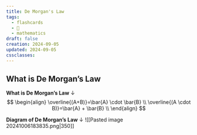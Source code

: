 ```yaml
---
title: De Morgan's Law
tags:
  - flashcards
  - 🌱
  - mathematics
draft: false
creation: 2024-09-05
updated: 2024-09-05
cssclasses: 
---
```

## What is De Morgan’s Law

**What is De Morgan’s Law**
↓
$$
\begin{align}
\overline{(A+B)}=\bar{A} \cdot \bar{B} \\
\overline{(A \cdot B)}=\bar{A} + \bar{B} \\
\end{align}
$$
<!--SR:!2024-12-13,4,270-->

**Diagram of De Morgan’s Law**
↓
![[Pasted image 20241006183835.png|350]]
<!--SR:!2024-12-13,4,270-->